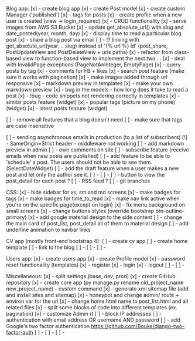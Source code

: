 Blog app:
[x] - create blog app
[x] - create Post model
[x] - create custom Manager ('published')
[x] - tags for posts
[x] - create profile when a new user is created (view -> login_required)
[x] - CRUD functionality
[x] - serve images from AWS S3 Bucket
[x] - update get_absolute_url() with slug and date_posted(year, month, day)
[x] - display time to read a particular blog post
[x] - share a blog post via email
[ ] - !? linking with get_absolute_url(year, .. slug) instead of '{% url %} id' (post_share, PostUpdateView and PostDeleteView + urls paths)
[x] - refactor from class-based view to function-based view to implement the next two ...
[x] - deal with InvalidPage exceptions (PageNotAnInteger, EmptyPage)
[x] - query posts by tag
[x] - comments for FB + likes
[x] - search post feature (make sure it works with pagination)
[x] - make images added through url responsive
[x] - markdown preview in templates
[x] - make your own markdown preview
[x] - bug in the models - how long does it take to read a post
[x] - !bug - code snippets not rendering correctly in templates
[x] - similar posts feature (widget)
[x] - popular tags (picture on my phone) (widget)
[x] - latest posts feature (widget)

[ ] - remove all features that a blog doesn't need
[ ] - make sure that tags are case insensitive

[ ] - sending asynchronous emails in production (to a list of subscribers)
[!] - SameOrigin=Strict header  - middleware not working
[ ] - add markdown preview in admin
[ ] - own comments on site
[ ] - subscribe feature (receive emails when new posts are published)
[ ] - add feature to be able to 'schedule' a post. The users should not be able to see them. (SelectDateWidget)
[ ] - add the draft feature when a user makes a new post and let only the author see it.
[ ] -
[ ] -
[ ] - button to view the post_detail for each post ?
[ ] - RSS feed ?
[ ] - git branches

CSS:
[x] - hide sidebar for xs, sm and md screens
[x] - make badges for tags
[x] - make badges for time_to_read
[x] - make nav link active when you're on the specific page(except on login)
[x] - fix menu background on small screens
[x] - change buttons styles (override bootstrap btn-outline-primary)
[x] - add google material design to the side content
[ ] - change the main card of post_list, post_detail all of them to material design
[ ] - add underline animation to navbar links



CV app (mostly front-end bootstrap 4):
[ ] - create cv app
[ ] - create home template
[ ] - link to the blog
[ ] -
[ ] -
[ ] -



Users app:
[x] - create users app
[x] - create Profile model
[x] - password reset functionality (templates)
[x] - register
[x] - login
[x] - logout
[ ] -
[ ] -


Miscellaneous:
[x] - split settings (base, dev, prod)
[x] - create GitHub repository
[x] - create core app (py manage.py rename old_project_name new_project_name) - custom command
[x] - generate xml sitemap file (add and install sites and sitemap)
[x] - honeypot and change admin/ route + environ var for the url
[x] - change home.html name to post_list.html and all related files
[x] - split some blocks of code into different templates (ex. pagination)
[x] - customize Admin ()
[ ] - block IP addresses
[ ] - authentication with email address OR username AND password
[ ] - add Google's two factor authentication https://github.com/Bouke/django-two-factor-auth
[ ] -
[ ] -
[ ] -
